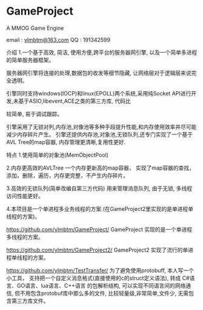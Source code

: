 GameProject
===========

A MMOG Game Engine

email : ylmbtm@163.com
QQ    : 191342599

介绍
1.一个基于高效, 简洁, 使用方便,跨平台的服务器网引擎, 以及一个简单多进程的简单服务器框架。

服务器网引擎将连接的处理,数据包的收发等细节隐藏, 让网络层对于逻辑层来说完全透明。

引擎同时支持windows(IOCP)和linux(EPOLL)两个系统,采用纯Socket API进行开发,未基于ASIO,libevent,ACE之类的第三方库, 代码比

较简单, 易于调试跟踪。

引擎采用了无锁对列,内存池,对像池等多种手段提升性能,和内存使用效率并尽可能减少内存碎片产生。
引擎还提供内存池,对象池,无锁队列,还专门实现了一个基于AVL Tree的map容器, 内存管理更清晰,复用性更好.

特点
1.使用简单的对象池(MemObjectPool)

2.内存更高效的AVLTree
  一个内存更新高的map容器， 实现了map容器的查找，添加，删除，遍历，内存更完整，不产生内存碎片。

3.高效的无锁队列(简单改编自第三方代码)
  用来管理消息队列, 由于无锁, 多线程访问性能更好。

4.本项目是一个单进程多业务线程的方案.(在GameProject2里实现的是单进程单线程的方案)。



https://github.com/ylmbtm/GameProject/
GameProject  实现的是一个单进程多线程的方案。

https://github.com/ylmbtm/GameProject2/
GameProject2  实现了流行的单进程单线程的方案。

https://github.com/ylmbtm/TestTransfer/
为了避免使用protobuff,  本人写一个小工具， 支持把一个自定义消息格式(直接使用的c的struct定义语法), 转成
C#语言、GO语言、lua语言、C++语言 的包解析结构, 可以实现不同语言间的网络通信, 但不用包含protobuf库中那么多的文件,
比较轻量级,非常简单,文件少, 无需包含第三方库文件。
